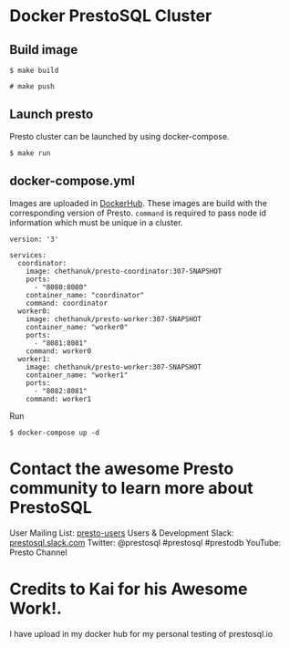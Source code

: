 # Docker PrestoSQL Cluster

## Build image

```
$ make build

# make push
```

## Launch presto

Presto cluster can be launched by using docker-compose.

```
$ make run
```

## docker-compose.yml

Images are uploaded in [DockerHub](https://hub.docker.com/). These images are build with the corresponding version of Presto. 
`command` is required to pass node id information which must be unique in a cluster.

```
version: '3'

services:
  coordinator:
    image: chethanuk/presto-coordinator:307-SNAPSHOT
    ports:
      - "8080:8080"
    container_name: "coordinator"
    command: coordinator
  worker0:
    image: chethanuk/presto-worker:307-SNAPSHOT
    container_name: "worker0"
    ports:
      - "8081:8081"
    command: worker0
  worker1:
    image: chethanuk/presto-worker:307-SNAPSHOT
    container_name: "worker1"
    ports:
      - "8082:8081"
    command: worker1
```

Run

```
$ docker-compose up -d
```

# Contact the awesome Presto community to learn more about PrestoSQL

User Mailing List: [presto-users](https://groups.google.com/group/presto-users)
Users & Development Slack: [prestosql.slack.com](https://join.slack.com/t/prestosql/shared_invite/enQtNTMyNzU2NzQ1NzQ4LWRhMTE4ZTA4NjM0NDA1NmFkZjEyZDJmN2MxNGY1ZTk4NmM4MzMxZDk4OGQ0NjZhNmQxMWUyNGIxMDliODk0MmU) 
Twitter: @prestosql #prestosql #prestodb
YouTube: Presto Channel


# Credits to Kai for his Awesome Work!.

I have upload in my docker hub for my personal testing of prestosql.io